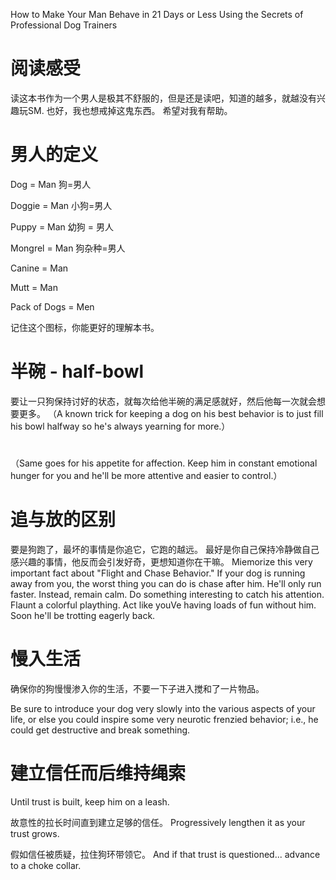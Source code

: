 
How to Make Your Man Behave in 21 Days or Less Using the Secrets of Professional Dog Trainers

# 阅读感受 
  读这本书作为一个男人是极其不舒服的，但是还是读吧，知道的越多，就越没有兴趣玩SM.   也好，我也想戒掉这鬼东西。
  希望对我有帮助。 

# 男人的定义
Dog = Man  狗=男人

Doggie = Man 小狗=男人

Puppy = Man 幼狗 = 男人

Mongrel = Man 狗杂种=男人

Canine = Man 

Mutt = Man

Pack of Dogs = Men

记住这个图标，你能更好的理解本书。

# 半碗 - half-bowl 
要让一只狗保持讨好的状态，就每次给他半碗的满足感就好，然后他每一次就会想要更多。
（A known trick for keeping a dog on his best behavior is to just fill his bowl halfway so he's always yearning for more.）

# 

（Same goes for his appetite for affection. Keep him in constant emotional hunger for you and he'll be more attentive and easier to control.）

# 追与放的区别

要是狗跑了，最坏的事情是你追它，它跑的越远。   最好是你自己保持冷静做自己感兴趣的事情，他反而会引发好奇，更想知道你在干嘛。
Miemorize this very important fact about "Flight and Chase Behavior."
If your dog is running away from you, the worst thing you can do is chase after him.
He'll only run faster. Instead, remain calm. Do something interesting to catch his attention. Flaunt a colorful plaything.
Act like youVe having loads of fun without him. Soon he'll be trotting eagerly back.

# 慢入生活

确保你的狗慢慢渗入你的生活，不要一下子进入搅和了一片物品。

Be sure to introduce your dog very slowly into the various aspects of your life, 
or else you could inspire some very neurotic frenzied behavior; i.e., he could get destructive and break something.

# 建立信任而后维持绳索

Until trust is built, keep him on a leash.

故意性的拉长时间直到建立足够的信任。
Progressively lengthen it
as your trust grows.

假如信任被质疑，拉住狗环带领它。
And if that trust is questioned...  advance to a choke collar.
